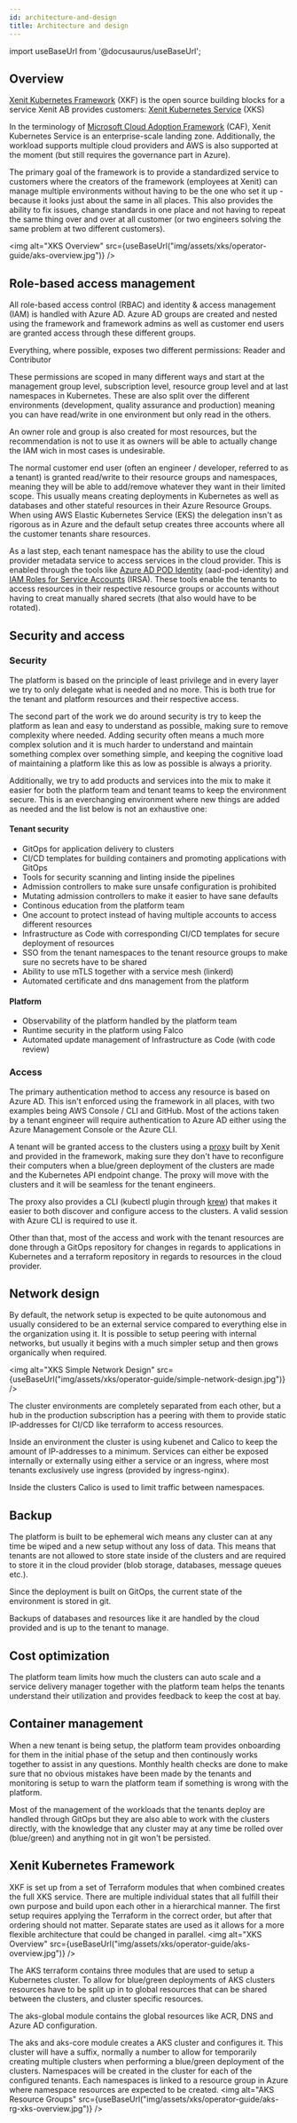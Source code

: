 ```yaml
---
id: architecture-and-design
title: Architecture and design
---
```


import useBaseUrl from '@docusaurus/useBaseUrl';

## Overview

[Xenit Kubernetes Framework](https://github.com/search?q=topic%3Axenit-kubernetes-framework+org%3AXenitAB+fork%3Atrue) (XKF) is the open source building blocks for a service Xenit AB provides customers: [Xenit Kubernetes Service](https://xenit.se/it-tjanster/kubernetes-eng/) (XKS)

In the terminology of [Microsoft Cloud Adoption Framework](https://docs.microsoft.com/en-us/azure/cloud-adoption-framework/ready/enterprise-scale/architecture) (CAF), Xenit Kubernetes Service is an enterprise-scale landing zone. Additionally, the workload supports multiple cloud providers and AWS is also supported at the moment (but still requires the governance part in Azure).

The primary goal of the framework is to provide a standardized service to customers where the creators of the framework (employees at Xenit) can manage multiple environments without having to be the one who set it up - because it looks just about the same in all places. This also provides the ability to fix issues, change standards in one place and not having to repeat the same thing over and over at all customer (or two engineers solving the same problem at two different customers).

<img alt="XKS Overview" src={useBaseUrl("img/assets/xks/operator-guide/aks-overview.jpg")} />

## Role-based access management

All role-based access control (RBAC) and identity & access management (IAM) is handled with Azure AD. Azure AD groups are created and nested using the framework and framework admins as well as customer end users are granted access through these different groups.

Everything, where possible, exposes two different permissions: Reader and Contributor

These permissions are scoped in many different ways and start at the management group level, subscription level, resource group level and at last namespaces in Kubernetes. These are also split over the different environments (development, quality assurance and production) meaning you can have read/write in one environment but only read in the others.

An owner role and group is also created for most resources, but the recommendation is not to use it as owners will be able to actually change the IAM wich in most cases is undesirable.

The normal customer end user (often an engineer / developer, referred to as a tenant) is granted read/write to their resource groups and namespaces, meaning they will be able to add/remove whatever they want in their limited scope. This usually means creating deployments in Kubernetes as well as databases and other stateful resources in their Azure Resource Groups. When using AWS Elastic Kubernetes Service (EKS) the delegation insn't as rigorous as in Azure and the default setup creates three accounts where all the customer tenants share resources.

As a last step, each tenant namespace has the ability to use the cloud provider metadata service to access services in the cloud provider. This is enabled through the tools like [Azure AD POD Identity](https://github.com/Azure/aad-pod-identity) (aad-pod-identity) and [IAM Roles for Service Accounts](https://docs.aws.amazon.com/eks/latest/userguide/iam-roles-for-service-accounts.html) (IRSA). These tools enable the tenants to access resources in their respective resource groups or accounts without having to creat manually shared secrets (that also would have to be rotated).

## Security and access

### Security

The platform is based on the principle of least privilege and in every layer we try to only delegate what is needed and no more. This is both true for the tenant and platform resources and their respective access.

The second part of the work we do around security is try to keep the platform as lean and easy to understand as possible, making sure to remove complexity where needed. Adding security often means a much more complex solution and it is much harder to understand and maintain something complex over something simple, and keeping the cognitive load of maintaining a platform like this as low as possible is always a priority.

Additionally, we try to add products and services into the mix to make it easier for both the platform team and tenant teams to keep the environment secure. This is an everchanging environment where new things are added as needed and the list below is not an exhaustive one:

#### Tenant security

- GitOps for application delivery to clusters
- CI/CD templates for building containers and promoting applications with GitOps
- Tools for security scanning and linting inside the pipelines
- Admission controllers to make sure unsafe configuration is prohibited
- Mutating admission controllers to make it easier to have sane defaults
- Continous education from the platform team
- One account to protect instead of having multiple accounts to access different resources
- Infrastructure as Code with corresponding CI/CD templates for secure deployment of resources
- SSO from the tenant namespaces to the tenant resource groups to make sure no secrets have to be shared
- Ability to use mTLS together with a service mesh (linkerd)
- Automated certificate and dns management from the platform

#### Platform

- Observability of the platform handled by the platform team
- Runtime security in the platform using Falco
- Automated update management of Infrastructure as Code (with code review)

### Access

The primary authentication method to access any resource is based on Azure AD. This isn't enforced using the framework in all places, with two examples being AWS Console / CLI and GitHub. Most of the actions taken by a tenant engineer will require authentication to Azure AD either using the Azure Management Console or the Azure CLI.

A tenant will be granted access to the clusters using a [proxy](https://github.com/XenitAB/azad-kube-proxy) built by Xenit and provided in the framework, making sure they don't have to reconfigure their computers when a blue/green deployment of the clusters are made and the Kubernetes API endpoint change. The proxy will move with the clusters and it will be seamless for the tenant engineers.

The proxy also provides a CLI (kubectl plugin through [krew](https://krew.sigs.k8s.io/)) that makes it easier to both discover and configure access to the clusters. A valid session with Azure CLI is required to use it.

Other than that, most of the access and work with the tenant resources are done through a GitOps repository for changes in regards to applications in Kubernetes and a terraform repository in regards to resources in the cloud provider.

## Network design

By default, the network setup is expected to be quite autonomous and usually considered to be an external service compared to everything else in the organization using it. It is possible to setup peering with internal networks, but usually it begins with a much simpler setup and then grows organically when required.

<img alt="XKS Simple Network Design" src={useBaseUrl("img/assets/xks/operator-guide/simple-network-design.jpg")} />

The cluster environments are completely separated from each other, but a hub in the production subscription has a peering with them to provide static IP-addresses for CI/CD like terraform to access resources.

Inside an environment the cluster is using kubenet and Calico to keep the amount of IP-addresses to a minimum. Services can either be exposed internally or externally using either a service or an ingress, where most tenants exclusively use ingress (provided by ingress-nginx).

Inside the clusters Calico is used to limit traffic between namespaces.

## Backup

The platform is built to be ephemeral wich means any cluster can at any time be wiped and a new setup without any loss of data. This means that tenants are not allowed to store state inside of the clusters and are required to store it in the cloud provider (blob storage, databases, message queues etc.).

Since the deployment is built on GitOps, the current state of the environment is stored in git.

Backups of databases and resources like it are handled by the cloud provided and is up to the tenant to manage.

## Cost optimization

The platform team limits how much the clusters can auto scale and a service delivery manager together with the platform team helps the tenants understand their utilization and provides feedback to keep the cost at bay.

## Container management

When a new tenant is being setup, the platform team provides onboarding for them in the initial phase of the setup and then continously works together to assist in any questions. Monthly health checks are done to make sure that no obvious mistakes have been made by the tenants and monitoring is setup to warn the platform team if something is wrong with the platform.

Most of the management of the workloads that the tenants deploy are handled through GitOps but they are also able to work with the clusters directly, with the knowledge that any cluster may at any time be rolled over (blue/green) and anything not in git won't be persisted.

## Xenit Kubernetes Framework

XKF is set up from a set of Terraform modules that when combined creates the full XKS service. There are multiple individual states that all fulfill their own purpose and build
upon each other in a hierarchical manner. The first setup requires applying the Terraform in the correct order, but after that ordering should not matter. Separate states are used
as it allows for a more flexible architecture that could be changed in parallel.
<img alt="XKS Overview" src={useBaseUrl("img/assets/xks/operator-guide/aks-overview.jpg")} />

The AKS terraform contains three modules that are used to setup a Kubernetes cluster. To allow for blue/green deployments of AKS clusters resources have to be split up in to
global resources that can be shared between the clusters, and cluster specific resources.

The aks-global module contains the global resources like ACR, DNS and Azure AD configuration.

The aks and aks-core module creates a AKS cluster and configures it. This cluster will have a suffix, normally a number to allow for temporarily creating multiple clusters
when performing a blue/green deployment of the clusters. Namespaces will be created in the cluster for each of the configured tenants. Each namespaces is linked to a resource
group in Azure where namespace resources are expected to be created.
<img alt="AKS Resource Groups" src={useBaseUrl("img/assets/xks/operator-guide/aks-rg-xks-overview.jpg")} />
